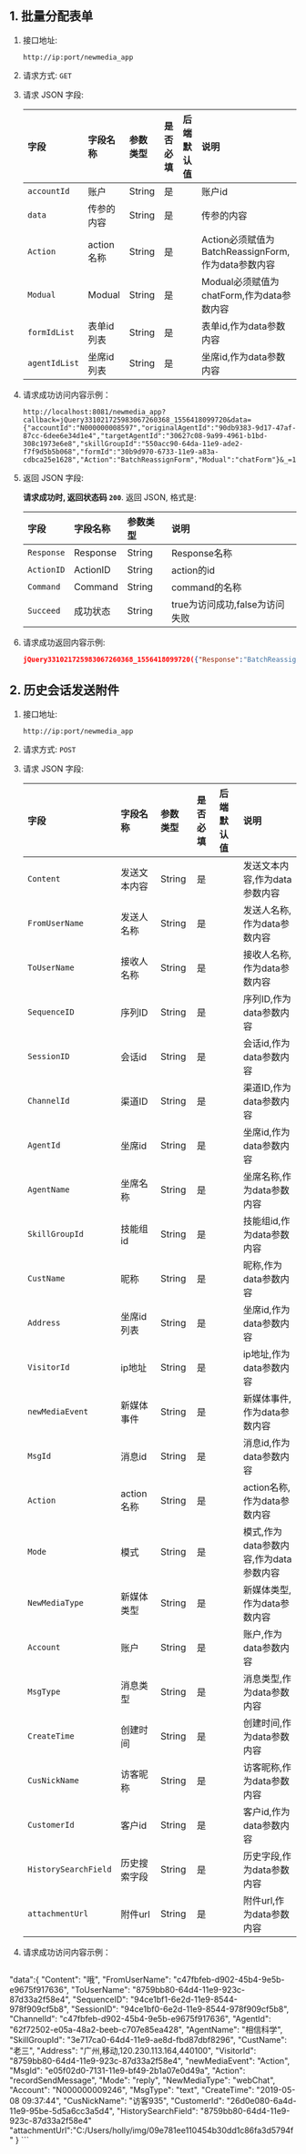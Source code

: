 ## 1. 批量分配表单

1. 接口地址: 
    
    `http://ip:port/newmedia_app`

2. 请求方式: `GET`
3. 请求 JSON 字段: 
    
    |字段|字段名称|参数类型|是否必填|后端默认值|说明|
    |:--|:---|:------|:------|:--|:--|
    |`accountId`|账户|String|是| | 账户id |
    |`data`|传参的内容|String|是| | 传参的内容 |
    |`Action`|action名称|String|是| | Action必须赋值为BatchReassignForm,作为data参数内容 |
    |`Modual`|Modual|String|是| | Modual必须赋值为chatForm,作为data参数内容 |
    |`formIdList`|表单id列表|String|是| | 表单id,作为data参数内容 |
    |`agentIdList`|坐席id列表|String|是| | 坐席id,作为data参数内容 |
4. 请求成功访问内容示例：
    ```
    http://localhost:8081/newmedia_app?callback=jQuery331021725983067260368_1556418099720&data={"accountId":"N000000008597","originalAgentId":"90db9383-9d17-47af-87cc-6dee6e34d1e4","targetAgentId":"30627c08-9a99-4961-b1bd-308c1973e6e8","skillGroupId":"550acc90-64da-11e9-ade2-f7f9d5b5b068","formId":"30b9d970-6733-11e9-a83a-cdbca25e1628","Action":"BatchReassignForm","Modual":"chatForm"}&_=1556418099723
    ```
5. 返回 JSON 字段: 

    __请求成功时, 返回状态码 `200`__. 返回 JSON, 格式是:

    |字段|字段名称|参数类型|说明|
    |:--|:---|:------|:------|
    |`Response`|Response|String| Response名称 |
    |`ActionID`|ActionID|String| action的id |
    |`Command`|Command|String| command的名称 |
    |`Succeed`|成功状态|String| true为访问成功,false为访问失败 |

6. 请求成功返回内容示例:

    ```json
    jQuery331021725983067260368_1556418099720({"Response":"BatchReassignForm","ActionID":"","Command":"Response","Succeed":true})
    ```

## 2. 历史会话发送附件
1. 接口地址: 
    
    `http://ip:port/newmedia_app`
2. 请求方式: `POST`
3. 请求 JSON 字段: 
    
    |字段|字段名称|参数类型|是否必填|后端默认值|说明|
    |:--|:---|:------|:------|:--|:--|
    |`Content`|发送文本内容|String|是| | 发送文本内容,作为data参数内容 |
    |`FromUserName`|发送人名称|String|是| | 发送人名称,作为data参数内容 |
    |`ToUserName`|接收人名称|String|是| | 接收人名称,作为data参数内容 |
    |`SequenceID`|序列ID|String|是| | 序列ID,作为data参数内容|
    |`SessionID`|会话id|String|是| | 会话id,作为data参数内容 |
    |`ChannelId`|渠道ID|String|是| | 渠道ID,作为data参数内容 |
    |`AgentId`|坐席id|String|是| | 坐席id,作为data参数内容 |
    |`AgentName`|坐席名称|String|是| | 坐席名称,作为data参数内容 |
    |`SkillGroupId`|技能组id|String|是| | 技能组id,作为data参数内容 |
    |`CustName`|昵称|String|是| | 昵称,作为data参数内容 |
    |`Address`|坐席id列表|String|是| | 坐席id,作为data参数内容 |
    |`VisitorId`|ip地址|String|是| | ip地址,作为data参数内容 |
    |`newMediaEvent`|新媒体事件|String|是| | 新媒体事件,作为data参数内容 |
    |`MsgId`|消息id|String|是| | 消息id,作为data参数内容 |
    |`Action`|action名称|String|是| | action名称,作为data参数内容 |
    |`Mode`|模式|String|是| | 模式,作为data参数内容,作为data参数内容 |
    |`NewMediaType`|新媒体类型|String|是| | 新媒体类型,作为data参数内容 |
    |`Account`|账户|String|是| | 账户,作为data参数内容 |
    |`MsgType`|消息类型|String|是| | 消息类型,作为data参数内容 |
    |`CreateTime`|创建时间|String|是| | 创建时间,作为data参数内容 |
    |`CusNickName`|访客昵称|String|是| | 访客昵称,作为data参数内容 |
    |`CustomerId`|客户id|String|是| | 客户id,作为data参数内容 |
    |`HistorySearchField`|历史搜索字段|String|是| | 历史字段,作为data参数内容 |
    |`attachmentUrl`|附件url|String|是| | 附件url,作为data参数内容 |
    
 4. 请求成功访问内容示例：
    
    ```json
 "data":{
	"Content": "哦",
	"FromUserName": "c47fbfeb-d902-45b4-9e5b-e9675f917636",
	"ToUserName": "8759bb80-64d4-11e9-923c-87d33a2f58e4",
	"SequenceID": "94ce1bf1-6e2d-11e9-8544-978f909cf5b8",
	"SessionID": "94ce1bf0-6e2d-11e9-8544-978f909cf5b8",
	"ChannelId": "c47fbfeb-d902-45b4-9e5b-e9675f917636",
	"AgentId": "62f72502-e05a-48a2-beeb-c707e85ea428",
	"AgentName": "相信科学",
	"SkillGroupId": "3e717ca0-64d4-11e9-ae8d-fbd87dbf8296",
	"CustName": "老三",
	"Address": "广州,移动,120.230.113.164,440100",
	"VisitorId": "8759bb80-64d4-11e9-923c-87d33a2f58e4",
	"newMediaEvent": "Action",
	"MsgId": "e05f02d0-7131-11e9-bf49-2b1a07e0d49a",
	"Action": "recordSendMessage",
	"Mode": "reply",
	"NewMediaType": "webChat",
	"Account": "N000000009246",
	"MsgType": "text",
	"CreateTime": "2019-05-08 09:37:44",
	"CusNickName": "访客935",
	"CustomerId": "26d0e080-6a4d-11e9-95be-5d5a6cc3a5d4",
	"HistorySearchField": "8759bb80-64d4-11e9-923c-87d33a2f58e4"
    	"attachmentUrl":"C:/Users/holly/img/09e781ee110454b30dd1c86fa3d5794f"
    }
    ```
    

